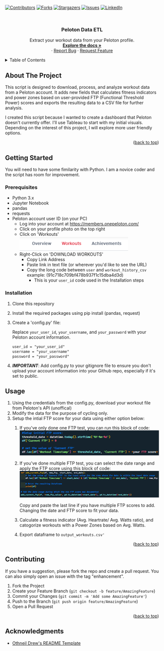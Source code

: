 <!-- Improved compatibility of back to top link: See: https://github.com/othneildrew/Best-README-Template/pull/73 -->


<!--
*** Thanks for checking out the Best-README-Template. If you have a suggestion
*** that would make this better, please fork the repo and create a pull request
*** or simply open an issue with the tag "enhancement".
*** Don't forget to give the project a star!
*** Thanks again! Now go create something AMAZING! :D
-->

<!-- PROJECT SHIELDS -->

[![Contributors][contributors-shield]][contributors-url]
[![Forks][forks-shield]][forks-url]
[![Stargazers][stars-shield]][stars-url]
[![Issues][issues-shield]][issues-url]
[![LinkedIn][linkedin-shield]][linkedin-url]

<br />
<div align="center">
  <h3 align="center">Peloton Data ETL</h3>

<p align="center">
    Extract your workout data from your Peloton profile. 
    <br />
    <a href="https://github.com/Nerdosth/Peloton_Data"><strong>Explore the docs »</strong></a>
    <br />
    ·
    <a href="https://github.com/Nerdosth/Peloton_Data/issues">Report Bug</a>
    ·
    <a href="https://github.com/Nerdosth/Peloton_Data/issues">Request Feature</a>
  </p>
</div>

<!-- TABLE OF CONTENTS -->

<details>
  <summary>Table of Contents</summary>
  <ol>
    <li>
      <a href="#about-the-project">About The Project</a>
    </li>
    <li>
      <a href="#getting-started">Getting Started</a>
      <ul>
        <li><a href="#prerequisites">Prerequisites</a></li>
        <li><a href="#installation">Installation</a></li>
      </ul>
    </li>
    <li><a href="#usage">Usage</a></li>
    <li><a href="#contributing">Contributing</a></li>
    <li><a href="#acknowledgments">Acknowledgments</a></li>
  </ol>
</details>

<!-- ABOUT THE PROJECT -->

## About The Project

This script is designed to download, process, and analyze workout data from a Peloton account. It adds new fields that calculates fitness indicators and power zones based on user-provided FTP (Functional Threshold Power) scores and exports the resulting data to a CSV file for further analysis.

I created this script because I wanted to create a dashboard that Peloton doesn't currently offer. I'll use Tableau to start with my initial visuals. Depending on the interest of this project, I will explore more user friendly options.

<p align="right">(<a href="#readme-top">back to top</a>)</p>

<!-- GETTING STARTED -->

## Getting Started

You will need to have some fimilarity with Python.  I am a novice coder and the script has room for improvement.

### Prerequisites

* Python 3.x
* Jupyter Notebook
* pandas
* requests
* Peloton account user ID (on your PC)
  * Log into your account at https://members.onepeloton.com/
  * Click on your profile photo on the top right
  * Click on 'Workouts'</br>
      ![1680023350761](image/README/1680023350761.png)
  * Right-Click on 'DOWNLOAD WORKOUTS'
    * Copy Link Address
    * Paste link in text file (or wherever you'd like to see the URL)
    * Copy the long code between `user` and `workout_history_csv` example: (91c718c709bf478b937f1c15dba4d3d)
      * This is your `user_id` code used in the Installation steps

### Installation

1. Clone this repository
2. Install the required packages using pip install (pandas, request)
3. Create a 'config.py' file:

   Replace `your_user_id`, `your_username`, and `your_password` with your Peloton account information.

   ```
   user_id = "your_user_id"
   username = "your_username"
   password = "your_password"
   ```
4. ***IMPORTANT***: Add config.py to your gitignore file to ensure you don't upload your account information into your Github repo, especially if it's set to public.

## Usage

1. Using the credentials from the config.py, download your workout file from Peloton's API (unoffical)
2. Modify the data for the purpose of cycling only.
3. Setup the intial FTP score for your data using either option below:
   1. If you've only done one FTP test, you can run this block of code:</br>
     ![1680026529323](image/README/1680026529323.png)
   3. If you've done multiple FTP test, you can select the date range and apply the FTP score using this block of code:</br>
     ![1680026027606](image/README/1680026027606.png)

      Copy and paste the last line if you have multiple FTP scores to add. Changing the date and FTP score to fit your data.
   3. Calculate a fitness indicator (Avg. Heartrate/ Avg. Watts ratio), and catogorize workouts with a Power Zones based on Avg. Watts.
   4. Export dataframe to `output_workouts.csv'`

<p align="right">(<a href="#readme-top">back to top</a>)</p>

## Contributing

If you have a suggestion, please fork the repo and create a pull request. You can also simply open an issue with the tag "enhancement".

1. Fork the Project
2. Create your Feature Branch (`git checkout -b feature/AmazingFeature`)
3. Commit your Changes (`git commit -m 'Add some AmazingFeature'`)
4. Push to the Branch (`git push origin feature/AmazingFeature`)
5. Open a Pull Request

<p align="right">(<a href="#readme-top">back to top</a>)</p>

## Acknowledgments

* [Othneil Drew&#39;s README Template](https://github.com/othneildrew/Best-README-Template)

<!-- MARKDOWN LINKS & IMAGES -->

<!-- https://www.markdownguide.org/basic-syntax/#reference-style-links -->

[contributors-shield]: https://img.shields.io/github/contributors/Nerdosth/Peloton_Data.svg?style=for-the-badge
[contributors-url]: https://github.com/othneildrew/Best-README-Template/graphs/contributors
[forks-shield]: https://img.shields.io/github/forks/Nerdosth/Peloton_Data.svg?style=for-the-badge
[forks-url]: https://github.com/Nerdosth/Peloton_Data/network/members
[stars-shield]: https://img.shields.io/github/stars/Nerdosth/Peloton_Data.svg?style=for-the-badge
[stars-url]: https://github.com/Nerdosth/Peloton_Data/stargazers
[issues-shield]: https://img.shields.io/github/issues/Nerdosth/Peloton_Data.svg?style=for-the-badge
[issues-url]: https://github.com/Nerdosth/Peloton_Data/issues
[license-shield]: https://img.shields.io/github/license/Nerdosth/Peloton_Data.svg?style=for-the-badge
[license-url]: https://github.com/Nerdosth/Peloton_Data/blob/master/LICENSE.txt
[linkedin-shield]: https://img.shields.io/badge/-LinkedIn-black.svg?style=for-the-badge&logo=linkedin&colorB=555
[linkedin-url]: https://linkedin.com/in/nerdosth
